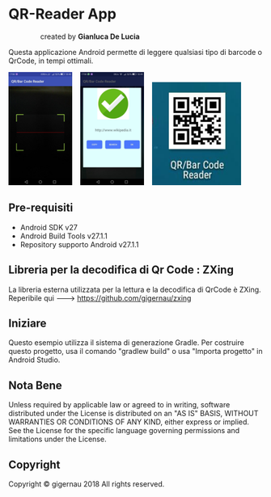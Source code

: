 # QR-Reader App 
&nbsp; &nbsp; &nbsp; &nbsp; &nbsp; &nbsp; &nbsp; &nbsp; created by <b> Gianluca De Lucia </b>

Questa applicazione Android permette di leggere qualsiasi tipo di barcode o QrCode, in tempi ottimali.

<img src="https://github.com/gigernau/App-Android/blob/master/QR-Reader/ScreenShot1.jpg" width="25%"></img>&nbsp;&nbsp;&nbsp;
<img src="https://github.com/gigernau/App-Android/blob/master/QR-Reader/ScreenShot2.jpg" width="25%"></img>&nbsp;&nbsp;&nbsp;
<img src="https://github.com/gigernau/App-Android/blob/master/QR-Reader/ScreenShot3.jpg" width="35%"></img>

Pre-requisiti
--------------

- Android SDK v27
- Android Build Tools v27.1.1
- Repository supporto Android v27.1.1


Libreria per la decodifica di Qr Code : ZXing
----------------------------------------------
La libreria esterna utilizzata per la lettura e la decodifica di QrCode è ZXing.<br>
Reperibile qui ---> https://github.com/gigernau/zxing


Iniziare
---------------

Questo esempio utilizza il sistema di generazione Gradle. Per costruire questo progetto, usa il
comando "gradlew build" o usa "Importa progetto" in Android Studio.


Nota Bene
-----------

Unless required by applicable law or agreed to in writing, software
distributed under the License is distributed on an "AS IS" BASIS, WITHOUT
WARRANTIES OR CONDITIONS OF ANY KIND, either express or implied.  See the
License for the specific language governing permissions and limitations under
the License.


Copyright
----------

Copyright © gigernau 2018  All rights reserved.
